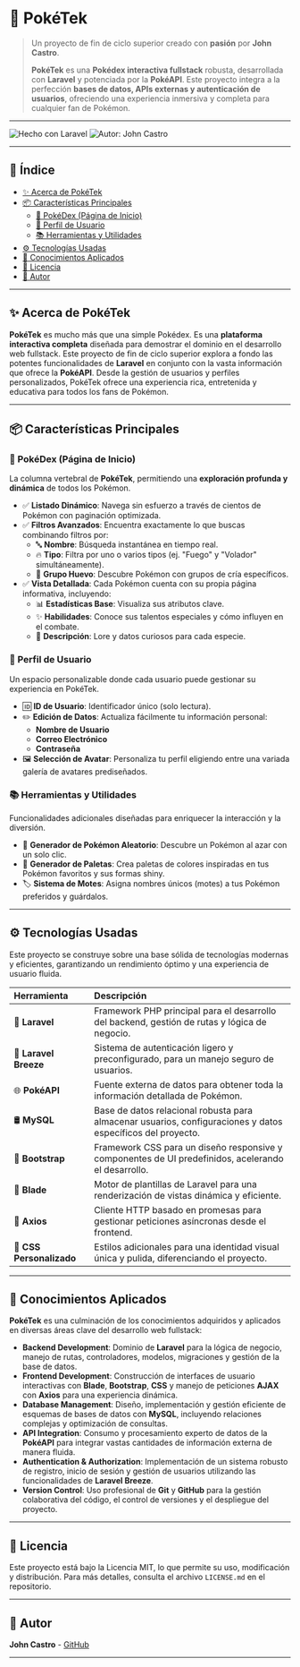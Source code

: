 # 🧬 PokéTek

> Un proyecto de fin de ciclo superior creado con **pasión** por **John Castro**.
>
> **PokéTek** es una **Pokédex interactiva fullstack** robusta, desarrollada con **Laravel** y potenciada por la **PokéAPI**. Este proyecto integra a la perfección **bases de datos, APIs externas y autenticación de usuarios**, ofreciendo una experiencia inmersiva y completa para cualquier fan de Pokémon.

---

![Hecho con Laravel](https://img.shields.io/badge/Hecho%20con-Laravel-red?style=for-the-badge&logo=laravel) ![Autor: John Castro](https://img.shields.io/badge/Autor-John%20Castro-blue?style=for-the-badge&logo=github)

---

## 📖 Índice

-   [✨ Acerca de PokéTek](#-acerca-de-poketek)
-   [📦 Características Principales](#-características-principales)
    -   [🔹 PokéDex (Página de Inicio)](#-pokédex-página-de-inicio)
    -   [👤 Perfil de Usuario](#-perfil-de-usuario)
    -   [📚 Herramientas y Utilidades](#-herramientas-y-utilidades)
-   [⚙️ Tecnologías Usadas](#%E2%9A%99%EF%B8%8F-tecnolog%C3%ADas-usadas)
-   [🧠 Conocimientos Aplicados](#%F0%9F%A7%A0-conocimientos-aplicados)
-   [📄 Licencia](#%F0%9F%93%84-licencia)
-   [👤 Autor](#%F0%9F%91%A4-autor)

---

## ✨ Acerca de PokéTek

**PokéTek** es mucho más que una simple Pokédex. Es una **plataforma interactiva completa** diseñada para demostrar el dominio en el desarrollo web fullstack. Este proyecto de fin de ciclo superior explora a fondo las potentes funcionalidades de **Laravel** en conjunto con la vasta información que ofrece la **PokéAPI**. Desde la gestión de usuarios y perfiles personalizados, PokéTek ofrece una experiencia rica, entretenida y educativa para todos los fans de Pokémon.

---

## 📦 Características Principales

### 🔹 PokéDex (Página de Inicio)

La columna vertebral de **PokéTek**, permitiendo una **exploración profunda y dinámica** de todos los Pokémon.

-   ✅ **Listado Dinámico**: Navega sin esfuerzo a través de cientos de Pokémon con paginación optimizada.
-   ✅ **Filtros Avanzados**: Encuentra exactamente lo que buscas combinando filtros por:
    -   🔤 **Nombre**: Búsqueda instantánea en tiempo real.
    -   🔥 **Tipo**: Filtra por uno o varios tipos (ej. "Fuego" y "Volador" simultáneamente).
    -   🥚 **Grupo Huevo**: Descubre Pokémon con grupos de cría específicos.
-   ✅ **Vista Detallada**: Cada Pokémon cuenta con su propia página informativa, incluyendo:
    -   📊 **Estadísticas Base**: Visualiza sus atributos clave.
    -   ✨ **Habilidades**: Conoce sus talentos especiales y cómo influyen en el combate.
    -   📘 **Descripción**: Lore y datos curiosos para cada especie.

### 👤 Perfil de Usuario

Un espacio personalizable donde cada usuario puede gestionar su experiencia en PokéTek.

-   🆔 **ID de Usuario**: Identificador único (solo lectura).
-   ✏️ **Edición de Datos**: Actualiza fácilmente tu información personal:
    -   **Nombre de Usuario**
    -   **Correo Electrónico**
    -   **Contraseña**
-   🖼️ **Selección de Avatar**: Personaliza tu perfil eligiendo entre una variada galería de avatares prediseñados.

### 📚 Herramientas y Utilidades

Funcionalidades adicionales diseñadas para enriquecer la interacción y la diversión.

-   🎲 **Generador de Pokémon Aleatorio**: Descubre un Pokémon al azar con un solo clic.
-   🧩 **Generador de Paletas**: Crea paletas de colores inspiradas en tus Pokémon favoritos y sus formas shiny.
-   🏷️ **Sistema de Motes**: Asigna nombres únicos (motes) a tus Pokémon preferidos y guárdalos.

---

## ⚙️ Tecnologías Usadas

Este proyecto se construye sobre una base sólida de tecnologías modernas y eficientes, garantizando un rendimiento óptimo y una experiencia de usuario fluida.

| Herramienta              | Descripción                                                                                                 |
| :----------------------- | :---------------------------------------------------------------------------------------------------------- |
| 🧱 **Laravel**           | Framework PHP principal para el desarrollo del backend, gestión de rutas y lógica de negocio.               |
| 🔐 **Laravel Breeze**    | Sistema de autenticación ligero y preconfigurado, para un manejo seguro de usuarios.                        |
| 🌐 **PokéAPI**           | Fuente externa de datos para obtener toda la información detallada de Pokémon.                              |
| 🛢️ **MySQL**             | Base de datos relacional robusta para almacenar usuarios, configuraciones y datos específicos del proyecto. |
| 💄 **Bootstrap**         | Framework CSS para un diseño responsive y componentes de UI predefinidos, acelerando el desarrollo.         |
| 🧠 **Blade**             | Motor de plantillas de Laravel para una renderización de vistas dinámica y eficiente.                       |
| 🔁 **Axios**             | Cliente HTTP basado en promesas para gestionar peticiones asíncronas desde el frontend.                     |
| 🎨 **CSS Personalizado** | Estilos adicionales para una identidad visual única y pulida, diferenciando el proyecto.                    |

---

## 🧠 Conocimientos Aplicados

**PokéTek** es una culminación de los conocimientos adquiridos y aplicados en diversas áreas clave del desarrollo web fullstack:

-   **Backend Development**: Dominio de **Laravel** para la lógica de negocio, manejo de rutas, controladores, modelos, migraciones y gestión de la base de datos.
-   **Frontend Development**: Construcción de interfaces de usuario interactivas con **Blade**, **Bootstrap**, **CSS** y manejo de peticiones **AJAX** con **Axios** para una experiencia dinámica.
-   **Database Management**: Diseño, implementación y gestión eficiente de esquemas de bases de datos con **MySQL**, incluyendo relaciones complejas y optimización de consultas.
-   **API Integration**: Consumo y procesamiento experto de datos de la **PokéAPI** para integrar vastas cantidades de información externa de manera fluida.
-   **Authentication & Authorization**: Implementación de un sistema robusto de registro, inicio de sesión y gestión de usuarios utilizando las funcionalidades de **Laravel Breeze**.
-   **Version Control**: Uso profesional de **Git** y **GitHub** para la gestión colaborativa del código, el control de versiones y el despliegue del proyecto.

---

## 📄 Licencia

Este proyecto está bajo la Licencia MIT, lo que permite su uso, modificación y distribución. Para más detalles, consulta el archivo `LICENSE.md` en el repositorio.

---

## 👤 Autor

**John Castro** - [GitHub](https://github.com/JohnCastro04)

---
